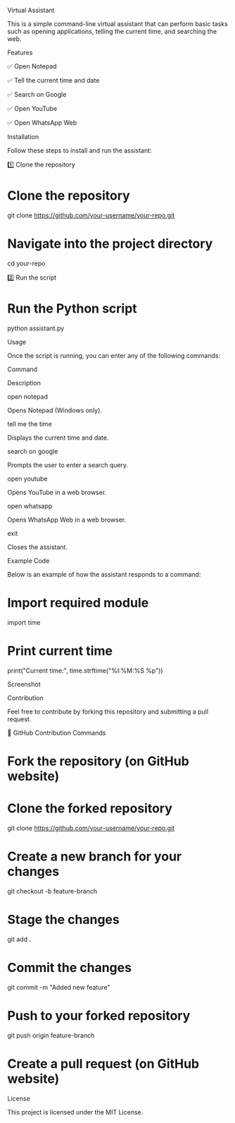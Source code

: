 Virtual Assistant

This is a simple command-line virtual assistant that can perform basic tasks such as opening applications, telling the current time, and searching the web.

Features

✅ Open Notepad

✅ Tell the current time and date

✅ Search on Google

✅ Open YouTube

✅ Open WhatsApp Web

Installation

Follow these steps to install and run the assistant:

1️⃣ Clone the repository

# Clone the repository
git clone https://github.com/your-username/your-repo.git

# Navigate into the project directory
cd your-repo

2️⃣ Run the script

# Run the Python script
python assistant.py

Usage

Once the script is running, you can enter any of the following commands:

Command

Description

open notepad

Opens Notepad (Windows only).

tell me the time

Displays the current time and date.

search on google

Prompts the user to enter a search query.

open youtube

Opens YouTube in a web browser.

open whatsapp

Opens WhatsApp Web in a web browser.

exit

Closes the assistant.

Example Code

Below is an example of how the assistant responds to a command:

# Import required module
import time

# Print current time
print("Current time:", time.strftime("%I:%M:%S %p"))

Screenshot



Contribution

Feel free to contribute by forking this repository and submitting a pull request.

🔧 GitHub Contribution Commands

# Fork the repository (on GitHub website)

# Clone the forked repository
git clone https://github.com/your-username/your-repo.git

# Create a new branch for your changes
git checkout -b feature-branch

# Stage the changes
git add .

# Commit the changes
git commit -m "Added new feature"

# Push to your forked repository
git push origin feature-branch

# Create a pull request (on GitHub website)

License

This project is licensed under the MIT License.

